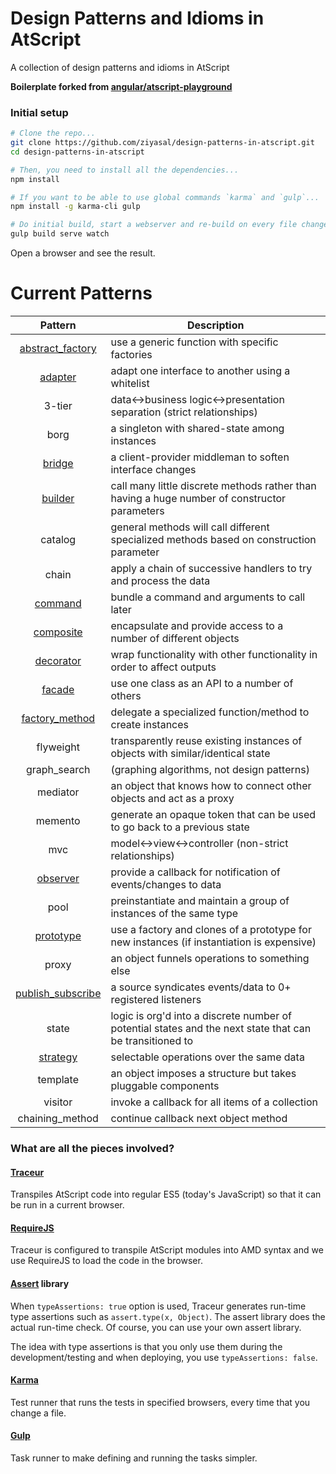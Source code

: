 # Design Patterns and Idioms in AtScript
A collection of design patterns and idioms in AtScript

**Boilerplate forked from  [angular/atscript-playground](https://github.com/angular/atscript-playground)**

### Initial setup

```bash
# Clone the repo...
git clone https://github.com/ziyasal/design-patterns-in-atscript.git
cd design-patterns-in-atscript

# Then, you need to install all the dependencies...
npm install

# If you want to be able to use global commands `karma` and `gulp`...
npm install -g karma-cli gulp
```

```bash
# Do initial build, start a webserver and re-build on every file change...
gulp build serve watch
```
Open a browser and see the result.

Current Patterns
======================

| Pattern | Description |
|:-------:| ----------- |
| [abstract_factory](src/abstract_factory/abstractFactory.ats) | use a generic function with specific factories |
| [adapter](src/adapter/adapter.ats) | adapt one interface to another using a whitelist |
| 3-tier | data<->business logic<->presentation separation (strict relationships) |
| borg | a singleton with shared-state among instances |
| [bridge](src/bridge/bridge.ats) | a client-provider middleman to soften interface changes |
| [builder](src/builder/builder.ats) | call many little discrete methods rather than having a huge number of constructor parameters |
| catalog | general methods will call different specialized methods based on construction parameter |
| chain | apply a chain of successive handlers to try and process the data |
| [command](src/command/command.ats) | bundle a command and arguments to call later |
| [composite](src/composite/composite.ats) | encapsulate and provide access to a number of different objects |
| [decorator](src/decorator/decorator.ats) | wrap functionality with other functionality in order to affect outputs |
| [facade](src/facade/facade.ats) | use one class as an API to a number of others |
| [factory_method](src/factory_method/factorymethod.ats) | delegate a specialized function/method to create instances |
| flyweight | transparently reuse existing instances of objects with similar/identical state |
| graph_search | (graphing algorithms, not design patterns) |
| mediator | an object that knows how to connect other objects and act as a proxy |
| memento | generate an opaque token that can be used to go back to a previous state |
| mvc | model<->view<->controller (non-strict relationships) |
| [observer](src/observer/observer.ats) | provide a callback for notification of events/changes to data |
| pool | preinstantiate and maintain a group of instances of the same type |
| [prototype](src/prototype/prototype.ats) | use a factory and clones of a prototype for new instances (if instantiation is expensive) |
| proxy | an object funnels operations to something else |
| [publish_subscribe](src/publish_subscribe/pubsub.ats) | a source syndicates events/data to 0+ registered listeners |
| state | logic is org'd into a discrete number of potential states and the next state that can be transitioned to |
| [strategy](src/strategy/strategy.ats) | selectable operations over the same data |
| template | an object imposes a structure but takes pluggable components |
| visitor| invoke a callback for all items of a collection |
| chaining_method | continue callback next object method |


### What are all the pieces involved?

#### [Traceur]
Transpiles AtScript code into regular ES5 (today's JavaScript) so that it can be run in a current browser.

#### [RequireJS]
Traceur is configured to transpile AtScript modules into AMD syntax and we use RequireJS to load the code in the browser.

#### [Assert] library
When `typeAssertions: true` option is used, Traceur generates run-time type assertions such as `assert.type(x, Object)`. The assert library does the actual run-time check. Of course, you can use your own assert library.

The idea with type assertions is that you only use them during the development/testing and when deploying, you use `typeAssertions: false`.

#### [Karma]
Test runner that runs the tests in specified browsers, every time that you change a file.

#### [Gulp]
Task runner to make defining and running the tasks simpler.


[AtScript]: http://atscript.org
[Traceur]: https://github.com/google/traceur-compiler
[RequireJS]: http://requirejs.org
[Assert]: https://github.com/angular/assert
[Karma]: http://karma-runner.github.io/
[Gulp]: http://gulpjs.com
